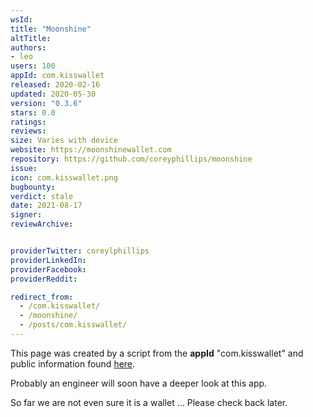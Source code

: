 ```yaml
---
wsId: 
title: "Moonshine"
altTitle: 
authors:
- leo
users: 100
appId: com.kisswallet
released: 2020-02-16
updated: 2020-05-30
version: "0.3.6"
stars: 0.0
ratings: 
reviews: 
size: Varies with device
website: https://moonshinewallet.com
repository: https://github.com/coreyphillips/moonshine
issue: 
icon: com.kisswallet.png
bugbounty: 
verdict: stale
date: 2021-08-17
signer: 
reviewArchive:


providerTwitter: coreylphillips
providerLinkedIn: 
providerFacebook: 
providerReddit: 

redirect_from:
  - /com.kisswallet/
  - /moonshine/
  - /posts/com.kisswallet/
---
```



This page was created by a script from the **appId** "com.kisswallet" and public
information found
[here](https://play.google.com/store/apps/details?id=com.kisswallet).

Probably an engineer will soon have a deeper look at this app.

So far we are not even sure it is a wallet ... Please check back later.
